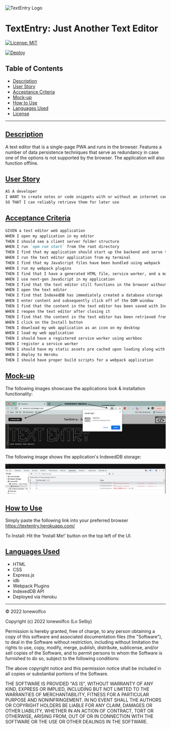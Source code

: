 ![TextEntry Logo](./client/dist/assets/icons/icon_96x96.png)
# TextEntry: Just Another Text Editor

[![License: MIT](https://img.shields.io/badge/License-MIT-black.svg)](https://opensource.org/licenses/MIT)

[![Deploy](https://www.herokucdn.com/deploy/button.svg)](https://textentry.herokuapp.com/) 

## Table of Contents
- [Description](#description)
- [User Story](#userstory)
- [Acceptance Criteria](#ac)
- [Mock-up](#mockup)
- [How to Use](#howtouse)
- [Languages Used](#languages)
- [License](#license)

---

## [Description](#description)

A text editor that is a single-page PWA and runs in the browser. Features a number of data persistence techniques that serve as redundancy in case one of the options is not supported by the browser. The application will also function offline.

## [User Story](#userstory)

```md
AS A developer
I WANT to create notes or code snippets with or without an internet connection
SO THAT I can reliably retrieve them for later use
```

## [Acceptance Criteria](#ac)

```md
GIVEN a text editor web application
WHEN I open my application in my editor
THEN I should see a client server folder structure
WHEN I run `npm run start` from the root directory
THEN I find that my application should start up the backend and serve the client
WHEN I run the text editor application from my terminal
THEN I find that my JavaScript files have been bundled using webpack
WHEN I run my webpack plugins
THEN I find that I have a generated HTML file, service worker, and a manifest file
WHEN I use next-gen JavaScript in my application
THEN I find that the text editor still functions in the browser without errors
WHEN I open the text editor
THEN I find that IndexedDB has immediately created a database storage
WHEN I enter content and subsequently click off of the DOM window
THEN I find that the content in the text editor has been saved with IndexedDB
WHEN I reopen the text editor after closing it
THEN I find that the content in the text editor has been retrieved from our IndexedDB
WHEN I click on the Install button
THEN I download my web application as an icon on my desktop
WHEN I load my web application
THEN I should have a registered service worker using workbox
WHEN I register a service worker
THEN I should have my static assets pre cached upon loading along with subsequent pages and static assets
WHEN I deploy to Heroku
THEN I should have proper build scripts for a webpack application
```

## [Mock-up](#mockup)

The following images showcase the applications look & installation functionality:

![Demonstration of the App prompts when installing.](./Assets/InstallationScreenshot.png)


The following image shows the application's IndexedDB storage:

![Demonstration of the finished Unit 19 Homework with a IndexedDB storage named 'jate' in the browser.](./Assets/IndexedDB.png)


## [How to Use](#howtouse)

Simply paste the following link into your preferred browser https://textentry.herokuapp.com/

To Install: Hit the 'Install Me!' button on the top left of the UI.

## [Languages Used](#languages)
- HTML
- CSS
- Express.js
- idb
- Webpack Plugins
- IndexedDB API
- Deployed via Heroku


- - -
© 2022 lonewolfco

Copyright (c) 2022 lonewolfco (Lo Selby)

Permission is hereby granted, free of charge, to any person obtaining a copy
of this software and associated documentation files (the "Software"), to deal
in the Software without restriction, including without limitation the rights
to use, copy, modify, merge, publish, distribute, sublicense, and/or sell
copies of the Software, and to permit persons to whom the Software is
furnished to do so, subject to the following conditions:

The above copyright notice and this permission notice shall be included in all
copies or substantial portions of the Software.

THE SOFTWARE IS PROVIDED "AS IS", WITHOUT WARRANTY OF ANY KIND, EXPRESS OR
IMPLIED, INCLUDING BUT NOT LIMITED TO THE WARRANTIES OF MERCHANTABILITY,
FITNESS FOR A PARTICULAR PURPOSE AND NONINFRINGEMENT. IN NO EVENT SHALL THE
AUTHORS OR COPYRIGHT HOLDERS BE LIABLE FOR ANY CLAIM, DAMAGES OR OTHER
LIABILITY, WHETHER IN AN ACTION OF CONTRACT, TORT OR OTHERWISE, ARISING FROM,
OUT OF OR IN CONNECTION WITH THE SOFTWARE OR THE USE OR OTHER DEALINGS IN THE
SOFTWARE.
